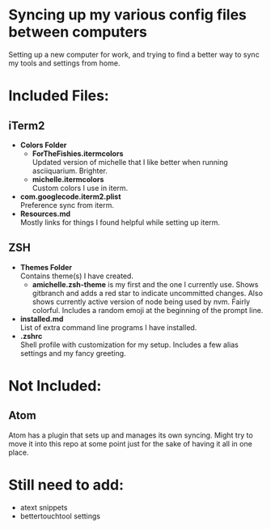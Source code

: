# Syncing up my various config files between computers

Setting up a new computer for work, and trying to find a better way to sync my tools and settings from home.

# Included Files:

## iTerm2
* **Colors Folder**
  * **ForTheFishies.itermcolors** <br />
    Updated version of michelle that I like better when running asciiquarium. Brighter.
  * **michelle.itermcolors** <br />
    Custom colors I use in iterm.
* **com.googlecode.iterm2.plist** <br />
  Preference sync from iterm.
* **Resources.md** <br />
  Mostly links for things I found helpful while setting up iterm.

## ZSH
* **Themes Folder** <br />
  Contains theme(s) I have created.
  * **amichelle.zsh-theme** is my first and the one I currently use. Shows gitbranch and adds a red star to indicate uncommitted changes. Also shows currently active version of node being used by nvm. Fairly colorful. Includes a random emoji at the beginning of the prompt line.
* **installed.md** <br />
  List of extra command line programs I have installed.
* **.zshrc** <br />
  Shell profile with customization for my setup. Includes a few alias settings and my fancy greeting.


# Not Included:

## Atom
  Atom has a plugin that sets up and manages its own syncing. Might try to move it into this repo at some point just for the sake of having it all in one place.

# Still need to add:
* atext snippets
* bettertouchtool settings
